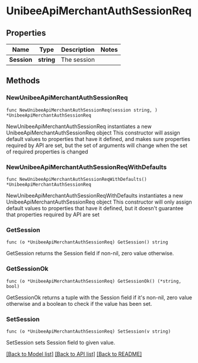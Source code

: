 # UnibeeApiMerchantAuthSessionReq

## Properties

Name | Type | Description | Notes
------------ | ------------- | ------------- | -------------
**Session** | **string** | The session | 

## Methods

### NewUnibeeApiMerchantAuthSessionReq

`func NewUnibeeApiMerchantAuthSessionReq(session string, ) *UnibeeApiMerchantAuthSessionReq`

NewUnibeeApiMerchantAuthSessionReq instantiates a new UnibeeApiMerchantAuthSessionReq object
This constructor will assign default values to properties that have it defined,
and makes sure properties required by API are set, but the set of arguments
will change when the set of required properties is changed

### NewUnibeeApiMerchantAuthSessionReqWithDefaults

`func NewUnibeeApiMerchantAuthSessionReqWithDefaults() *UnibeeApiMerchantAuthSessionReq`

NewUnibeeApiMerchantAuthSessionReqWithDefaults instantiates a new UnibeeApiMerchantAuthSessionReq object
This constructor will only assign default values to properties that have it defined,
but it doesn't guarantee that properties required by API are set

### GetSession

`func (o *UnibeeApiMerchantAuthSessionReq) GetSession() string`

GetSession returns the Session field if non-nil, zero value otherwise.

### GetSessionOk

`func (o *UnibeeApiMerchantAuthSessionReq) GetSessionOk() (*string, bool)`

GetSessionOk returns a tuple with the Session field if it's non-nil, zero value otherwise
and a boolean to check if the value has been set.

### SetSession

`func (o *UnibeeApiMerchantAuthSessionReq) SetSession(v string)`

SetSession sets Session field to given value.



[[Back to Model list]](../README.md#documentation-for-models) [[Back to API list]](../README.md#documentation-for-api-endpoints) [[Back to README]](../README.md)


